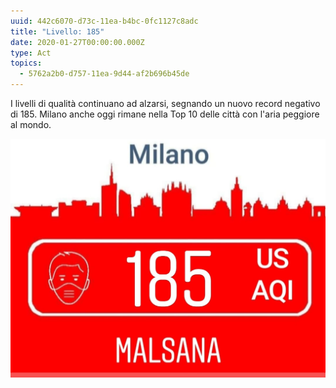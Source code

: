 ```yaml
---
uuid: 442c6070-d73c-11ea-b4bc-0fc1127c8adc
title: "Livello: 185"
date: 2020-01-27T00:00:00.000Z
type: Act
topics:
  - 5762a2b0-d757-11ea-9d44-af2b696b45de
---
```

I livelli di qualità continuano ad alzarsi, segnando un nuovo record negativo di 185. Milano anche oggi rimane nella Top 10 delle città con l'aria peggiore al mondo.

![Livello qualità dell'aria](../../static/media/events/442c6070-d73c-11ea-b4bc-0fc1127c8adc/milan-aqi-185.jpg)
